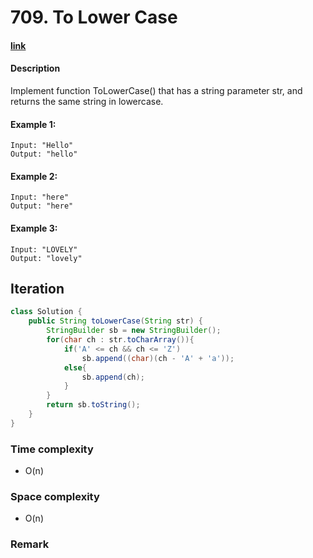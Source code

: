 # 709. To Lower Case

#### [link](https://leetcode.com/problems/to-lower-case/)

#### Description
Implement function ToLowerCase() that has a string parameter str, and returns the same string in lowercase.

#### Example 1:
```
Input: "Hello"
Output: "hello"
```
#### Example 2:
```
Input: "here"
Output: "here"
```
#### Example 3:
```
Input: "LOVELY"
Output: "lovely"
```

## Iteration
```java
class Solution {
    public String toLowerCase(String str) {
        StringBuilder sb = new StringBuilder();
        for(char ch : str.toCharArray()){
            if('A' <= ch && ch <= 'Z')
                sb.append((char)(ch - 'A' + 'a'));
            else{
                sb.append(ch);
            }
        }
        return sb.toString();
    }
}
```
### Time complexity
* O(n)
### Space complexity
* O(n)
### Remark